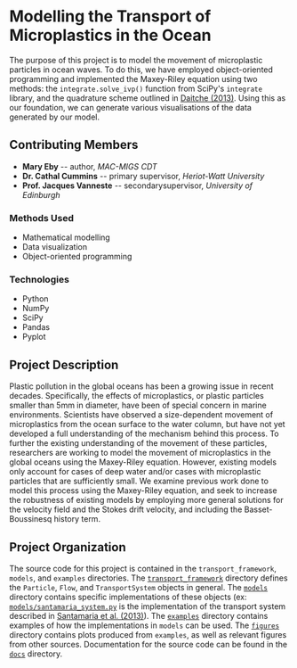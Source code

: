 # Modelling the Transport of Microplastics in the Ocean
The purpose of this project is to model the movement of microplastic particles in ocean waves. To do this, we have employed object-oriented
programming and implemented the Maxey-Riley equation using two methods: the `integrate.solve_ivp()` function from SciPy's `integrate`
library, and the quadrature scheme outlined in [Daitche (2013)](http://dx.doi.org/10.1016/j.jcp.2013.07.024). Using this as our foundation,
we can generate various visualisations of the data generated by our model.

## Contributing Members
- __Mary Eby__ -- author, _MAC-MIGS CDT_
- __Dr. Cathal Cummins__ -- primary supervisor, _Heriot-Watt University_
- __Prof. Jacques Vanneste__ -- secondarysupervisor, _University of Edinburgh_

### Methods Used
- Mathematical modelling
- Data visualization
- Object-oriented programming

### Technologies
- Python
- NumPy
- SciPy
- Pandas
- Pyplot

## Project Description
Plastic pollution in the global oceans has been a growing issue in recent decades. Specifically, the effects of microplastics,
or plastic particles smaller than 5mm in diameter, have been of special concern in marine environments. Scientists have observed a size-dependent movement
of microplastics from the ocean surface to the water column, but have not yet developed a full understanding of the mechanism behind this process. To
further the existing understanding of the movement of these particles, researchers are working to model the movement of microplastics in the global oceans
using the Maxey-Riley equation. However, existing models only account for cases of deep water and/or cases with microplastic particles that are
sufficiently small. We examine previous work done to model this process using the Maxey-Riley equation, and seek to increase the
robustness of existing models by employing more general solutions for the velocity field and the Stokes drift velocity, and including the
Basset-Boussinesq history term.

## Project Organization
The source code for this project is contained in the `transport_framework`, `models`, and `examples` directories. The [`transport_framework`](transport_framework)
directory defines the `Particle`, `Flow`, and `TransportSystem` objects in general. The [`models`](models) directory contains specific implementations of these
objects (ex: [`models/santamaria_system.py`](models/santamaria_system.py) is the implementation of the transport system described in [Santamaria et al. (2013)](https://doi.org/10.1209/0295-5075/102/14003)). The [`examples`](examples) directory contains examples of how the implementations in `models` can be used. The [`figures`](figures) directory contains plots
produced from `examples`, as well as relevant figures from other sources. Documentation for the source code can be found in the [`docs`](docs) directory.
